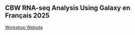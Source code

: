 ## CBW RNA-seq Analysis Using Galaxy en Français 2025

[Workshop Website](bioinformaticsdotca.github.io/GAL_2025)

